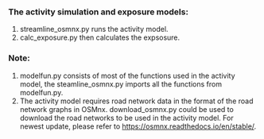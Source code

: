 ### The activity simulation and exposure models:

1. streamline_osmnx.py runs the activity model.
2. calc_exposure.py then calculates the expsosure. 

### Note:

1. modelfun.py consists of most of the functions used in the activity model, the steamline_osmnx.py imports all the functions from modelfun.py.
2. The activity model requires road network data in the format of the road network graphs in OSMnx. download_osmnx.py could be used to download the road networks to be used in the activity model. For newest update, please refer to https://osmnx.readthedocs.io/en/stable/.
